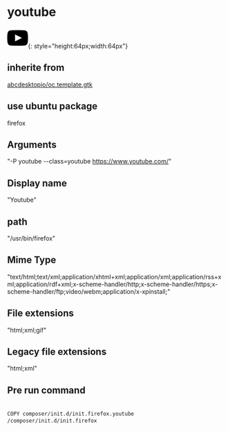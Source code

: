 # youtube
![youtube.svg](/applications/icons/youtube.svg){: style="height:64px;width:64px"}
## inherite from
[abcdesktopio/oc.template.gtk](abcdesktopio/oc.template.gtk.md)
## use ubuntu package
firefox
## Arguments
"-P youtube --class=youtube https://www.youtube.com/"
## Display name
"Youtube"
## path
"/usr/bin/firefox"
## Mime Type
"text/html;text/xml;application/xhtml+xml;application/xml;application/rss+xml;application/rdf+xml;x-scheme-handler/http;x-scheme-handler/https;x-scheme-handler/ftp;video/webm;application/x-xpinstall;"
## File extensions
"html;xml;gif"
## Legacy file extensions
"html;xml"
## Pre run command

```

COPY composer/init.d/init.firefox.youtube /composer/init.d/init.firefox
```
